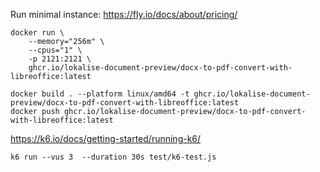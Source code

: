 Run minimal instance: https://fly.io/docs/about/pricing/
```
docker run \
    --memory="256m" \
    --cpus="1" \
    -p 2121:2121 \
    ghcr.io/lokalise-document-preview/docx-to-pdf-convert-with-libreoffice:latest

docker build . --platform linux/amd64 -t ghcr.io/lokalise-document-preview/docx-to-pdf-convert-with-libreoffice:latest
docker push ghcr.io/lokalise-document-preview/docx-to-pdf-convert-with-libreoffice:latest
```

https://k6.io/docs/getting-started/running-k6/
```
k6 run --vus 3  --duration 30s test/k6-test.js
```